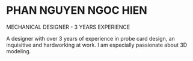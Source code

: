 <h1> PHAN NGUYEN NGOC HIEN </h1>

<p class="style_01"> MECHANICAL DESIGNER - 3 YEARS EXPERIENCE </p>

<p>
A designer with over 3 years of experience in probe card design, an inquisitive and hardworking at work. I am especially passionate about 3D modeling.
</p>

